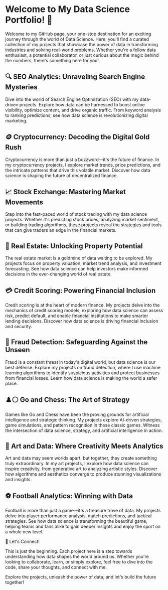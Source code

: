 # Welcome to My Data Science Portfolio! 🚀

Welcome to my GitHub page, your one-stop destination for an exciting journey through the world of Data Science. Here, you'll find a curated collection of my projects that showcase the power of data in transforming industries and solving real-world problems. Whether you're a fellow data enthusiast, a potential collaborator, or just curious about the magic behind the numbers, there's something here for you!

## 🔍 SEO Analytics: Unraveling Search Engine Mysteries

Dive into the world of Search Engine Optimization (SEO) with my data-driven projects. Explore how data can be harnessed to boost online visibility, optimize content, and drive organic traffic. From keyword analysis to ranking predictions, see how data science is revolutionizing digital marketing.


## 🪙 Cryptocurrency: Decoding the Digital Gold Rush

Cryptocurrency is more than just a buzzword—it's the future of finance. In my cryptocurrency projects, I explore market trends, price predictions, and the intricate patterns that drive this volatile market. Discover how data science is shaping the future of decentralized finance.

## 📈 Stock Exchange: Mastering Market Movements

Step into the fast-paced world of stock trading with my data science projects. Whether it's predicting stock prices, analyzing market sentiment, or building trading algorithms, these projects reveal the strategies and tools that can give traders an edge in the financial markets.


## 🏡 Real Estate: Unlocking Property Potential

The real estate market is a goldmine of data waiting to be explored. My projects focus on property valuation, market trend analysis, and investment forecasting. See how data science can help investors make informed decisions in the ever-changing world of real estate.


## 💳 Credit Scoring: Powering Financial Inclusion

Credit scoring is at the heart of modern finance. My projects delve into the mechanics of credit scoring models, exploring how data science can assess risk, predict default, and enable financial institutions to make smarter lending decisions. Discover how data science is driving financial inclusion and security.


## 🚨 Fraud Detection: Safeguarding Against the Unseen

Fraud is a constant threat in today's digital world, but data science is our best defense. Explore my projects on fraud detection, where I use machine learning algorithms to identify suspicious activities and protect businesses from financial losses. Learn how data science is making the world a safer place.


## ♟️⚪ Go and Chess: The Art of Strategy

Games like Go and Chess have been the proving grounds for artificial intelligence and strategic thinking. My projects explore AI-driven strategies, game simulations, and pattern recognition in these classic games. Witness the intersection of data science, strategy, and artificial intelligence in action.


## 🎨 Art and Data: Where Creativity Meets Analytics

Art and data may seem worlds apart, but together, they create something truly extraordinary. In my art projects, I explore how data science can inspire creativity, from generative art to analyzing artistic styles. Discover how algorithms and aesthetics converge to produce stunning visualizations and insights.


## ⚽ Football Analytics: Winning with Data

Football is more than just a game—it's a treasure trove of data. My projects delve into player performance analysis, match predictions, and tactical strategies. See how data science is transforming the beautiful game, helping teams and fans alike to gain deeper insights and enjoy the sport on a whole new level.


🚀 Let's Connect!

This is just the beginning. Each project here is a step towards understanding how data shapes the world around us. Whether you're looking to collaborate, learn, or simply explore, feel free to dive into the code, share your thoughts, and connect with me.

Explore the projects, unleash the power of data, and let's build the future together!
